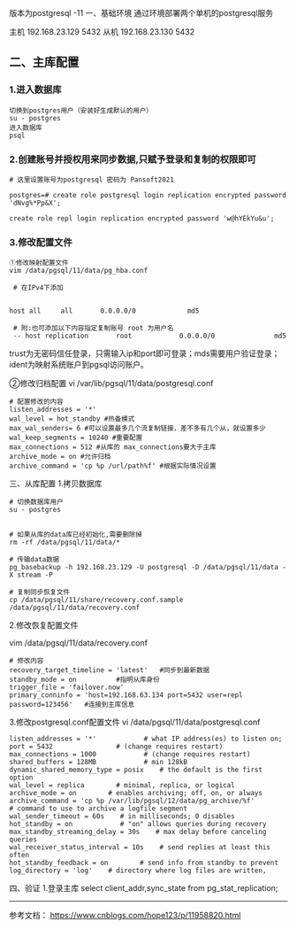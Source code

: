 版本为postgresql -11
一、基础环境
通过环境部署两个单机的postgresql服务

主机	192.168.23.129	5432
从机	192.168.23.130	5432



## 二、主库配置

### 1.进入数据库
```
切换到postgres用户（安装好生成默认的用户）
su - postgres
进入数据库
psql
```
### 2.创建账号并授权用来同步数据,只赋予登录和复制的权限即可
```
# 这里设置账号为postgresql 密码为 Pansoft2021
 
postgres=# create role postgresql login replication encrypted password 'dNvg%*Pp&X';

create role repl login replication encrypted password 'w@hYEkYu&u';
```
### 3.修改配置文件
```
①修改映射配置文件
vim /data/pgsql/11/data/pg_hba.conf
  
 # 在IPv4下添加
 
 
host all     all       0.0.0.0/0             md5
  
 # 附:也可添加以下内容指定复制账号 root 为用户名
 -- host replication       root            0.0.0.0/0               md5

```

trust为无密码信任登录，只需输入ip和port即可登录；mds需要用户验证登录；ident为映射系统账户到pgsql访问账户。

②修改归档配置
vi /var/lib/pgsql/11/data/postgresql.conf
  
```
# 配置修改的内容
listen_addresses = '*'
wal_level = hot_standby #热备模式
max_wal_senders= 6 #可以设置最多几个流复制链接，差不多有几个从，就设置多少
wal_keep_segments = 10240 #重要配置
max_connections = 512 #从库的 max_connections要大于主库
archive_mode = on #允许归档
archive_command = 'cp %p /url/path%f' #根据实际情况设置
```

三、从库配置
1.拷贝数据库
```
# 切换数据库用户
su - postgres
 
 
# 如果从库的data库已经初始化,需要删除掉
rm -rf /data/pgsql/11/data/*
 
# 传输data数据
pg_basebackup -h 192.168.23.129 -U postgresql -D /data/pgsql/11/data -X stream -P
 
# 复制同步恢复文件
cp /data/pgsql/11/share/recovery.conf.sample /data/pgsql/11/data/recovery.conf
```

2.修改恢复配置文件

vim /data/pgsql/11/data/recovery.conf

```
# 修改内容
recovery_target_timeline = 'latest'   #同步到最新数据
standby_mode = on          #指明从库身份
trigger_file = 'failover.now'
primary_conninfo = 'host=192.168.63.134 port=5432 user=repl password=123456'   #连接到主库信息
```

3.修改postgresql.conf配置文件
 vi /data/pgsql/11/data/postgresql.conf
 

```
listen_addresses = '*'            # what IP address(es) to listen on;
port = 5432                # (change requires restart)
max_connections = 1000            # (change requires restart)
shared_buffers = 128MB            # min 128kB
dynamic_shared_memory_type = posix    # the default is the first option
wal_level = replica        # minimal, replica, or logical
archive_mode = on        # enables archiving; off, on, or always
archive_command = 'cp %p /var/lib/pgsql/12/data/pg_archive/%f'        # command to use to archive a logfile segment
wal_sender_timeout = 60s    # in milliseconds; 0 disables
hot_standby = on            # "on" allows queries during recovery
max_standby_streaming_delay = 30s    # max delay before canceling queries
wal_receiver_status_interval = 10s    # send replies at least this often
hot_standby_feedback = on        # send info from standby to prevent
log_directory = 'log'    # directory where log files are written,

```
四、验证
1.登录主库
 select client_addr,sync_state from pg_stat_replication;


---
参考文档：
https://www.cnblogs.com/hope123/p/11958820.html
